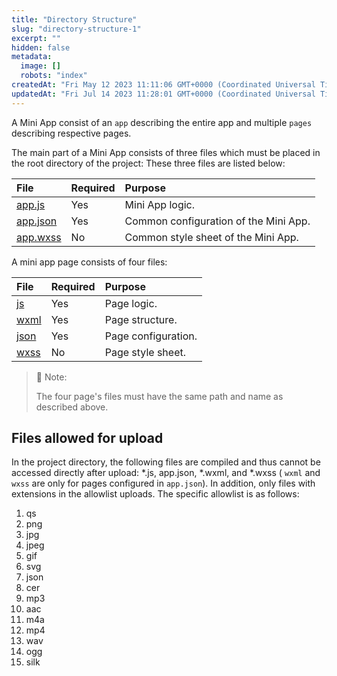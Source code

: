 ```yaml
---
title: "Directory Structure"
slug: "directory-structure-1"
excerpt: ""
hidden: false
metadata: 
  image: []
  robots: "index"
createdAt: "Fri May 12 2023 11:11:06 GMT+0000 (Coordinated Universal Time)"
updatedAt: "Fri Jul 14 2023 11:28:01 GMT+0000 (Coordinated Universal Time)"
---
```

A Mini App consist of an `app` describing the entire app and multiple `pages` describing respective pages.

The main part of a Mini App consists of three files which must be placed in the root directory of the project: These three files are listed below:

| File                                       | Required | Purpose                               |
| :----------------------------------------- | :------- | :------------------------------------ |
| [app.js](doc:logic-layer-section#mini-app) | Yes      | Mini App logic.                       |
| [app.json](doc:global-configuration)       | Yes      | Common configuration of the Mini App. |
| [app.wxss](doc:wxss)                       | No       | Common style sheet of the Mini App.   |

A mini app page consists of four files:

| File                               | Required | Purpose             |
| :--------------------------------- | :------- | :------------------ |
| [js](doc:logic-layer-section#page) | Yes      | Page logic.         |
| [wxml](doc:wxml)                   | Yes      | Page structure.     |
| [json](doc:page-configuration)     | Yes      | Page configuration. |
| [wxss](doc:wxss)                   | No       | Page style sheet.   |

> 📘 Note:
> 
> The four page's files must have the same path and name as described above.

## Files allowed for upload

In the project directory, the following files are compiled and thus cannot be accessed directly after upload: \*.js, app.json, \*.wxml, and \*.wxss ( `wxml` and `wxss` are only for pages configured in `app.json`). In addition, only files with extensions in the allowlist uploads. The specific allowlist is as follows:

1. qs
2. png
3. jpg
4. jpeg
5. gif
6. svg
7. json
8. cer
9. mp3
10. aac
11. m4a
12. mp4
13. wav
14. ogg
15. silk
